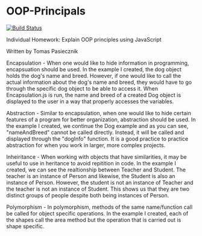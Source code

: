 # OOP-Principals

[![Build Status](https://travis-ci.com/tomaspasie/OOP-Principals.svg?branch=master)](https://travis-ci.com/tomaspasie/OOP-Principals)

Individual Homework: Explain OOP principles using JavaScript

Written by Tomas Pasiecznik

Encapsulation - When one would like to hide information in programming, encapsuation should be used. In the example I created, the dog object holds the dog's name and breed. However, if one would like to call the actual information about the dog's name and breed, they would have to go through the specific dog object to be able to access it. When Encapsulation.js is run, the name and breed of a created Dog object is displayed to the user in a way that properly accesses the variables.

Abstraction - Similar to encapsulation, when one would like to hide certain features of a program for better organization, abstraction should be used. In the example I created, we continue the Dog example and as you can see, "nameAndBreed" cannot be called directly. Instead, it will be called and displayed through the "dogInfo" function. It is a good practice to practice abstraction for when you work in larger, more complex projects.

Inheiritance - When working with objects that have similarities, it may be useful to use in heritance to avoid repitition in code. In the example I created, we can see the realtionship between Teacher and Student. The teacher is an instance of Person and likewise, the Student is also an instance of Person. However, the student is not an instance of Teacher and the teacher is not an instance of Student. This shows us that they are two distinct groups of people despite both being instances of Person.

Polymorphism - In polymorphism, methods of the same name/function call be called for object specific operations. In the example I created, each of the shapes call the area method but the operation that is carried out is shape specific.
